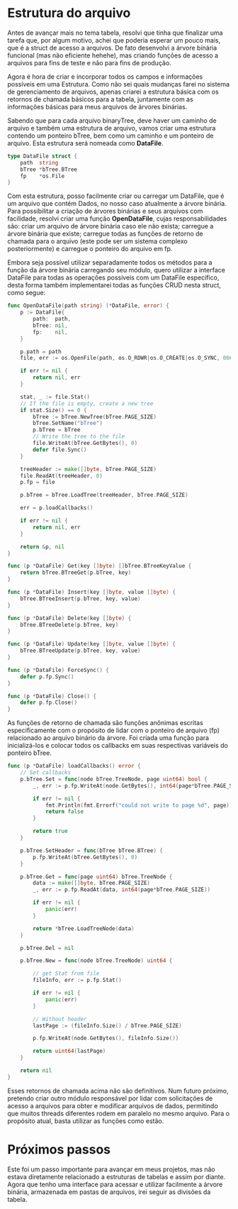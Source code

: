 # Estrutura do arquivo

Antes de avançar mais no tema tabela, resolvi que tinha que finalizar uma tarefa que, por algum motivo, achei que poderia esperar um pouco mais, que é a struct de acesso a arquivos. De fato desenvolvi a árvore binária funcional (mas não eficiente hehehe), mas criando funções de acesso a arquivos para fins de teste e não para fins de produção.

Agora é hora de criar e incorporar todos os campos e informações possíveis em uma Estrutura. Como não sei quais mudanças farei no sistema de gerenciamento de arquivos, apenas criarei a estrutura básica com os retornos de chamada básicos para a tabela, juntamente com as informações básicas para meus arquivos de árvores binárias.

Sabendo que para cada arquivo binaryTree, deve haver um caminho de arquivo e também uma estrutura de arquivo, vamos criar uma estrutura contendo um ponteiro bTree, bem como um caminho e um ponteiro de arquivo. Esta estrutura será nomeada como **DataFile**.

```go
type DataFile struct {
	path  string
	bTree *bTree.BTree
	fp    *os.File
}

```

Com esta estrutura, posso facilmente criar ou carregar um DataFile, que é um arquivo que contém Dados, no nosso caso atualmente a árvore binária. Para possibilitar a criação de árvores binárias e seus arquivos com facilidade, resolvi criar uma função **OpenDataFile**, cujas responsabilidades são: criar um arquivo de árvore binária caso ele não exista; carregue a árvore binária que existe; carregue todas as funções de retorno de chamada para o arquivo (este pode ser um sistema complexo posteriormente) e carregue o ponteiro do arquivo em fp.

Embora seja possível utilizar separadamente todos os métodos para a função da árvore binária carregando seu módulo, quero utilizar a interface DataFile para todas as operações possíveis com um DataFile específico, desta forma também implementarei todas as funções CRUD nesta struct, como segue:

```go
func OpenDataFile(path string) (*DataFile, error) {
	p := DataFile{
		path:  path,
		bTree: nil,
		fp:    nil,
	}

	p.path = path
	file, err := os.OpenFile(path, os.O_RDWR|os.O_CREATE|os.O_SYNC, 0666)

	if err != nil {
		return nil, err
	}

	stat, _ := file.Stat()
	// If the file is empty, create a new tree
	if stat.Size() == 0 {
		bTree := bTree.NewTree(bTree.PAGE_SIZE)
		bTree.SetName("bTree")
		p.bTree = bTree
		// Write the tree to the file
		file.WriteAt(bTree.GetBytes(), 0)
		defer file.Sync()
	}

	treeHeader := make([]byte, bTree.PAGE_SIZE)
	file.ReadAt(treeHeader, 0)
	p.fp = file

	p.bTree = bTree.LoadTree(treeHeader, bTree.PAGE_SIZE)

	err = p.loadCallbacks()

	if err != nil {
		return nil, err
	}

	return &p, nil
}

func (p *DataFile) Get(key []byte) []bTree.BTreeKeyValue {
	return bTree.BTreeGet(p.bTree, key)
}

func (p *DataFile) Insert(key []byte, value []byte) {
	bTree.BTreeInsert(p.bTree, key, value)
}

func (p *DataFile) Delete(key []byte) {
	bTree.BTreeDelete(p.bTree, key)
}

func (p *DataFile) Update(key []byte, value []byte) {
	bTree.BTreeUpdate(p.bTree, key, value)
}

func (p *DataFile) ForceSync() {
	defer p.fp.Sync()
}

func (p *DataFile) Close() {
	defer p.fp.Close()
}
```

As funções de retorno de chamada são funções anônimas escritas especificamente com o propósito de lidar com o ponteiro de arquivo (fp) relacionado ao arquivo binário da árvore. Foi criada uma função para inicializá-los e colocar todos os callbacks em suas respectivas variáveis ​​do ponteiro bTree.

```go
func (p *DataFile) loadCallbacks() error {
	// Set callbacks
	p.bTree.Set = func(node bTree.TreeNode, page uint64) bool {
		_, err := p.fp.WriteAt(node.GetBytes(), int64(page*bTree.PAGE_SIZE))

		if err != nil {
			fmt.Println(fmt.Errorf("could not write to page %d", page))
			return false
		}

		return true
	}

	p.bTree.SetHeader = func(bTree bTree.BTree) {
		p.fp.WriteAt(bTree.GetBytes(), 0)
	}

	p.bTree.Get = func(page uint64) bTree.TreeNode {
		data := make([]byte, bTree.PAGE_SIZE)
		_, err := p.fp.ReadAt(data, int64(page*bTree.PAGE_SIZE))

		if err != nil {
			panic(err)
		}

		return *bTree.LoadTreeNode(data)
	}

	p.bTree.Del = nil

	p.bTree.New = func(node bTree.TreeNode) uint64 {

		// get Stat from file
		fileInfo, err := p.fp.Stat()

		if err != nil {
			panic(err)
		}

		// Without header
		lastPage := (fileInfo.Size() / bTree.PAGE_SIZE)

		p.fp.WriteAt(node.GetBytes(), fileInfo.Size())

		return uint64(lastPage)
	}

	return nil
}

```

Esses retornos de chamada acima não são definitivos. Num futuro próximo, pretendo criar outro módulo responsável por lidar com solicitações de acesso a arquivos para obter e modificar arquivos de dados, permitindo que muitos threads diferentes rodem em paralelo no mesmo arquivo. Para o propósito atual, basta utilizar as funções como estão.

# Próximos passos

Este foi um passo importante para avançar em meus projetos, mas não estava diretamente relacionado a estruturas de tabelas e assim por diante. Agora que tenho uma interface para acessar e utilizar facilmente a árvore binária, armazenada em pastas de arquivos, irei seguir as divisões da tabela.